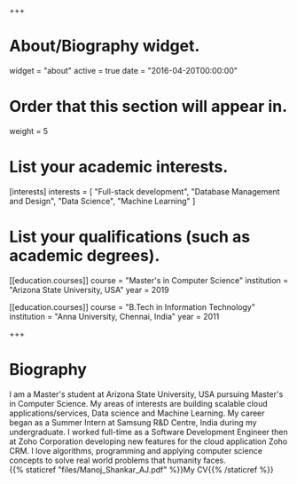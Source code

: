 +++
# About/Biography widget.
widget = "about"
active = true
date = "2016-04-20T00:00:00"

# Order that this section will appear in.
weight = 5

# List your academic interests.
[interests]
  interests = [
    "Full-stack development",
    "Database Management and Design",
    "Data Science",
    "Machine Learning"
  ]

# List your qualifications (such as academic degrees).
[[education.courses]]
  course = "Master's in Computer Science"
  institution = "Arizona State University, USA"
  year = 2019

[[education.courses]]
  course = "B.Tech in Information Technology"
  institution = "Anna University, Chennai, India"
  year = 2011
 
+++

# Biography

I am a Master's student at Arizona State University, USA pursuing Master's in Computer Science. My areas of interests are building scalable cloud applications/services, Data science and Machine Learning.
My career began as a Summer Intern at Samsung R&D Centre, India during my undergraduate. I worked full-time as a Software Development Engineer then at Zoho Corporation developing new features for the cloud application Zoho CRM.  I love algorithms, programming and applying computer science concepts to solve real world problems that humanity faces.<br>
{{% staticref "files/Manoj_Shankar_AJ.pdf" %}}My CV{{% /staticref %}}